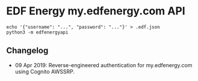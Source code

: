 # EDF Energy my.edfenergy.com API

    echo '{"username": "...", "password": "..."}' > .edf.json
    python3 -m edfenergyapi

## Changelog
* 09 Apr 2019: Reverse-engineered authentication for my.edfenergy.com using Cognito AWSSRP.

